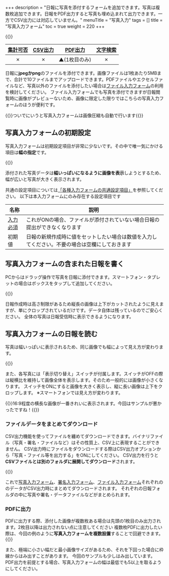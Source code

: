 +++
description = "日報に写真を添付するフォームを追加できます。写真は複数枚追加できます。日報をPDF出力すると写真も埋め込まれて出力できます。一方でCSV出力には対応していません。"
menuTitle = "写真入力"
tags = []
title = "写真入力フォーム"
toc = true
weight = 220
+++

{{<icatch filename="picture" msg="スマホで「パシャッ」 そのまま日報に添付" title="写真入力フォーム" fontsize="30px" alice="ok" >}}

|[集計可否](/manual/report/analytics/)|[CSV出力](/manual/report/analytics/csv/)|[PDF出力](/manual/report/read/pdf/)|[文字検索](/manual/report/read/list/)|
|:---:|:---:|:---:|:---:|
|✗|✗|▲(1枚目のみ)|✗|

日報に**jpegかpng**のファイルを添付できます。画像ファイルは1枚あたり5MBまで、合計で10ファイルまでアップロードできます。PDFファイルやエクセルファイルなど、写真以外のファイルを添付したい場合は[ファイル入力フォーム](/manual/org/groupsetting/template/file/)の利用を検討してください。
ファイル入力フォームでも写真を添付できますが日報閲覧時に画像がプレビューないため、画像に限定した限りではこちらの写真入力フォームのほうが便利です。

{{<alice pos="right" icon="ok">}}ついでにいうと写真入力フォームは画像圧縮も自動で行います{{</alice>}}

## 写真入力フォームの初期設定

写真入力フォームは初期設定項目が非常に少ないです。その中で唯一気にかける項目は**幅の指定**です。

{{<appscreen filename="picture-template-edit" title="写真入力フォームのみで構成された日報テンプレートを作成"  >}}

添付された写真データは**幅いっぱいになるように画像を表示**しようとするため、幅が広いと写真が大きく表示されます。

共通の設定項目については[「各種入力フォームの共通設定項目」](/manual/org/groupsetting/template/make/#common_setting)を参照してください。
以下は本入力フォームにのみ存在する設定項目です

|名称|説明|
|---|---|
|[入力必須](/blog/required/)|これがONの場合、ファイルが添付されていない場合日報の提出ができなくなります|
|初期値|日報の新規作成時に値をセットしたい場合は数値を入力してください。不要の場合は空欄にしておきます|

## 写真入力フォームの含まれた日報を書く

PCからはドラッグ操作で写真を日報に添付できます。スマートフォン・タブレットの場合はボックスをタップして追加してください。

{{<appscreen filename="input" title="写真入力フォームの含まれた日報作成画面のイメージ。写真を添付できる枠がありそこから写真を追加できる。PCの場合はドラッグ操作で追加も可能"  >}}

日報作成時は高さ制限があるため縦長の画像は上下がカットされたように見えますが、単にクロップされているだけです。データ自体は残っているのでご安心ください。
全体の写真は日報受信時に表示できるようになります。

## 写真入力フォームの日報を読む

写真は幅いっぱいに表示されるため、同じ画像でも幅によって見え方が変わります。

{{<appscreen filename="posted1" title="日報表示画面。写真はテンプレートの指定した幅にあわせて拡大されるため、同じ画像でも表示倍率が異なることがある"  >}}

また、各写真には「表示切り替え」スイッチが付属します。スイッチがOFFの際は縦横比を維持して画像全体を表示します。そのため一般的には画像が小さくなります。
スイッチをONにすると画像を大きく表示し、縦に長い画像は上下をクロップします。
※スマートフォンでは見え方が変わります。

{{<alice pos="right" icon="default">}}16:9程度の横長な画像が一番きれいに表示されます。今回はサンプルが悪かったですね！{{</alice>}}

### ファイルデータをまとめてダウンロード

CSV出力機能を使ってファイルを纏めてダウンロードできます。バイナリファイル（写真・署名・ファイルなど）はその性質上、CSV上に表現することができません。
CSV出力時にファイルをダウンロードする際はCSV出力オプションから「写真・ファイル等を出力する」をONにしてください。
CSV出力を行うと**CSVファイルとは別のフォルダに展開してダウンロード**されます。

{{<appscreen filename="download" title="日報に添付されたバイナリーデータをダウンロードするオプションの設定"  >}}

これで[写真入力フォーム](/manual/org/groupsetting/template/picture/)、[署名入力フォーム](/manual/org/groupsetting/template/sign/)、[ファイル入力フォーム](/manual/org/groupsetting/template/file/)それぞれののデータがCSV出力時にまとめてダウンロードされます。
それぞれの日報フォルダの中に写真や署名・データファイルなどがまとめられます。

### PDFに出力

PDFに出力する際、添付した画像が複数枚ある場合は先頭の1枚目のみ出力されます。2枚目以降は出力されない点に注意してください
複数枚PDFに出力したい際は、今回の例のように**写真入力フォームを複数設置**することで回避できます。
{{<attachments style="orange" />}}

また、極端に小さい幅だと最小画像サイズがあるため、それを下回った場合に枠線からはみ出すことがあります。
今回のサンプルも少しはみ出しています。
PDF出力を前提とする場合、写真入力フォームの幅は最低でも5以上を取るようにしてください。
